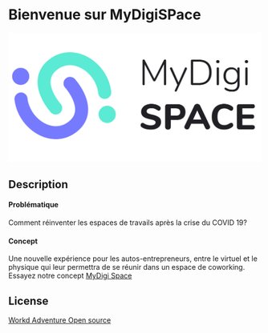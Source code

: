 # Bienvenue sur MyDigiSPace

<img src="Logo.png" >

## Description
#### Problématique
Comment réinventer les espaces de travails après la crise du COVID 19?

#### Concept
Une nouvelle expérience pour les autos-entrepreneurs, entre le virtuel et le physique qui leur permettra de se réunir dans un espace de coworking.
Essayez notre concept [MyDigi Space](https://play.workadventu.re/_/global/leonaye10.github.io/mydigispace/map.json#start)


## License
[Workd Adventure Open source](https://workadventu.re/)
